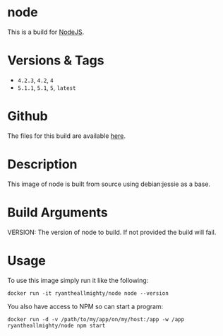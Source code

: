# node
This is a build for [NodeJS](https://nodejs.org/en/).

# Versions & Tags
- `4.2.3`, `4.2`, `4`
- `5.1.1`, `5.1`, `5`, `latest`

# Github
The files for this build are available [here](https://github.com/RyanTheAllmighty/Dockerfiles/tree/master/node).

# Description
This image of node is built from source using debian:jessie as a base.

# Build Arguments
VERSION: The version of node to build. If not provided the build will fail.

# Usage
To use this image simply run it like the following:

```
docker run -it ryantheallmighty/node node --version
```

You also have access to NPM so can start a program:

```
docker run -d -v /path/to/my/app/on/my/host:/app -w /app  ryantheallmighty/node npm start
```